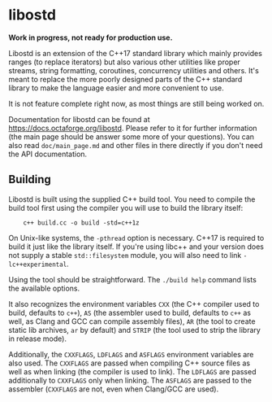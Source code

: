 # libostd

**Work in progress, not ready for production use.**

Libostd is an extension of the C++17 standard library which mainly provides
ranges (to replace iterators) but also various other utilities like proper
streams, string formatting, coroutines, concurrency utilities and others. It's
meant to replace the more poorly designed parts of the C++ standard library to
make the language easier and more convenient to use.

It is not feature complete right now, as most things are still being worked on.

Documentation for libostd can be found at https://docs.octaforge.org/libostd.
Please refer to it for further information (the main page should be answer
some more of your questions). You can also read `doc/main_page.md` and other
files in there directly if you don't need the API documentation.

## Building

Libostd is built using the supplied C++ build tool. You need to compile the
build tool first using the compiler you will use to build the library itself:

~~~{.cc}
    c++ build.cc -o build -std=c++1z
~~~

On Unix-like systems, the `-pthread` option is necessary. C++17 is required
to build it just like the library itself. If you're using libc++ and your
version does not supply a stable `std::filesystem` module, you will also
need to link `-lc++experimental`.

Using the tool should be straightforward. The `./build help` command lists
the available options.

It also recognizes the environment variables `CXX` (the C++ compiler used
to build, defaults to `c++`), `AS` (the assembler used to build, defaults to
`c++` as well, as Clang and GCC can compile assembly files), `AR` (the tool
to create static lib archives, `ar` by default) and `STRIP` (the tool used
to strip the library in release mode).

Additionally, the `CXXFLAGS`, `LDFLAGS` and `ASFLAGS` environment variables
are also used. The `CXXFLAGS` are passed when compiling C++ source files as
well as when linking (the compiler is used to link). The `LDFLAGS` are passed
additionally to `CXXFLAGS` only when linking. The `ASFLAGS` are passed to
the assembler (`CXXFLAGS` are not, even when Clang/GCC are used).
